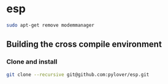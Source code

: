 # esp

```bash
sudo apt-get remove modemmanager
```

## Building the cross compile environment


### Clone and install

```bash
git clone --recursive git@github.com:pylover/esp.git
```

